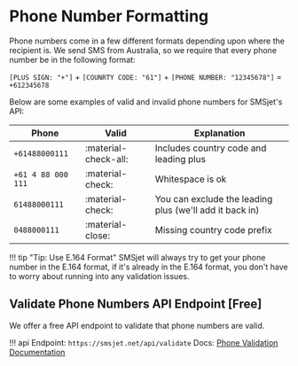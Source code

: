 # Phone Number Formatting

Phone numbers come in a few different formats depending upon where the recipient is. We send SMS from Australia, so we require that every phone number be in the following format:

`[PLUS SIGN: "+"]` + `[COUNRTY CODE: "61"]` + `[PHONE NUMBER: "12345678"]` = `+612345678`

Below are some examples of valid and invalid phone numbers for SMSjet's API:


| Phone     		| Valid 				| Explanation            |
| ----------- | ------------------------------------ | ----------------------- |
| `+61488000111` 	|   :material-check-all: 	| Includes country code and leading plus  |
| `+61 4 88 000 111` 	|   :material-check: 	| Whitespace is ok  |
| `61488000111` 	|   :material-check:	| You can exclude the leading plus (we'll add it back in) |
| `0488000111`    		| :material-close:  	|  Missing country code prefix |


!!! tip "Tip: Use E.164 Format"
    SMSjet will always try to get your phone number in the E.164 format, if it's already in the E.164 format, you don't have to worry about running into any validation issues.

## Validate Phone Numbers API Endpoint [Free]

We offer a free API endpoint to validate that phone numbers are valid.

!!! api
    Endpoint: ```https://smsjet.net/api/validate```
	Docs: [Phone Validation Documentation](https://smsjet.net/docs)